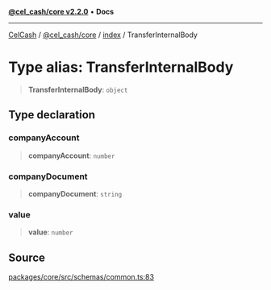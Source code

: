 [**@cel_cash/core v2.2.0**](../../README.md) • **Docs**

***

[CelCash](../../../../packages.md) / [@cel\_cash/core](../../README.md) / [index](../README.md) / TransferInternalBody

# Type alias: TransferInternalBody

> **TransferInternalBody**: `object`

## Type declaration

### companyAccount

> **companyAccount**: `number`

### companyDocument

> **companyDocument**: `string`

### value

> **value**: `number`

## Source

[packages/core/src/schemas/common.ts:83](https://github.com/Pyxlab/celcash/blob/9e2eeefc75067a4b86d18d5bb144eb4446f097c2/packages/core/src/schemas/common.ts#L83)

